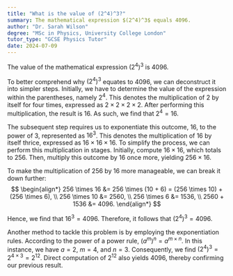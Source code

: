 ```yaml
---
title: "What is the value of (2^4)^3?"
summary: The mathematical expression $(2^4)^3$ equals 4096.
author: "Dr. Sarah Wilson"
degree: "MSc in Physics, University College London"
tutor_type: "GCSE Physics Tutor"
date: 2024-07-09
---
```


The value of the mathematical expression $(2^4)^3$ is 4096.

To better comprehend why $(2^4)^3$ equates to 4096, we can deconstruct it into simpler steps. Initially, we have to determine the value of the expression within the parentheses, namely $2^4$. This denotes the multiplication of 2 by itself for four times, expressed as $2 \times 2 \times 2 \times 2$. After performing this multiplication, the result is 16. As such, we find that $2^4 = 16$.

The subsequent step requires us to exponentiate this outcome, $16$, to the power of $3$, represented as $16^3$. This denotes the multiplication of 16 by itself thrice, expressed as $16 \times 16 \times 16$. To simplify the process, we can perform this multiplication in stages. Initially, compute $16 \times 16$, which totals to 256. Then, multiply this outcome by 16 once more, yielding $256 \times 16$.

To make the multiplication of 256 by 16 more manageable, we can break it down further:
$$
\begin{align*}
256 \times 16 &= 256 \times (10 + 6) = (256 \times 10) + (256 \times 6), \\
256 \times 10 &= 2560, \\
256 \times 6 &= 1536, \\
2560 + 1536 &= 4096.
\end{align*}
$$

Hence, we find that $16^3 = 4096$. Therefore, it follows that $(2^4)^3 = 4096$.

Another method to tackle this problem is by employing the exponentiation rules. According to the power of a power rule, $(a^m)^n = a^{m \times n}$. In this instance, we have $a = 2$, $m = 4$, and $n = 3$. Consequently, we find $(2^4)^3 = 2^{4 \times 3} = 2^{12}$. Direct computation of $2^{12}$ also yields 4096, thereby confirming our previous result.
    
